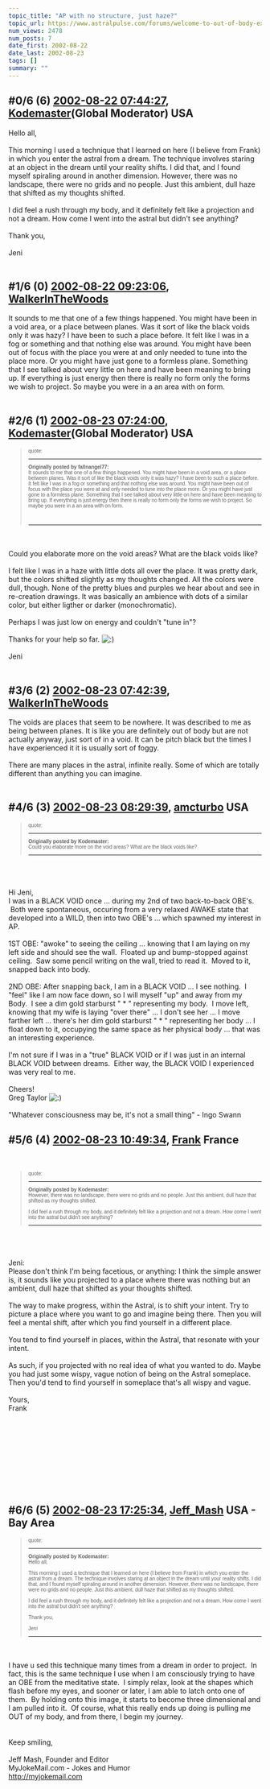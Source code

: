 ```yaml
---
topic_title: "AP with no structure, just haze?"
topic_url: https://www.astralpulse.com/forums/welcome-to-out-of-body-experiences!/ap-with-no-structure-just-haze
num_views: 2478
num_posts: 7
date_first: 2002-08-22
date_last: 2002-08-23
tags: []
summary: ""
---
```


## \#0/6 (6) [2002-08-22 07:44:27](https://www.astralpulse.com/forums/index.php?msg=117442), [Kodemaster](https://www.astralpulse.com/forums/profile/?u=426)(Global Moderator) USA ##
<section>
Hello all,
<br>
<br>
This morning I used a technique that I learned on here (I believe from Frank) in which you enter the astral from a dream. The technique involves staring at an object in the dream until your reality shifts. I did that, and I found myself spiraling around in another dimension. However, there was no landscape, there were no grids and no people. Just this ambient, dull haze that shifted as my thoughts shifted.
<br>
<br>
I did feel a rush through my body, and it definitely felt like a projection and not a dream. How come I went into the astral but didn't see anything?
<br>
<br>
Thank you,
<br>
<br>
Jeni
<br>
<br>
</section>

## \#1/6 (0) [2002-08-22 09:23:06](https://www.astralpulse.com/forums/index.php?msg=11012), [WalkerInTheWoods](https://www.astralpulse.com/forums/profile/?u=404)  ##
<section>
It sounds to me that one of a few things happened. You might have been in a void area, or a place between planes. Was it sort of like the black voids only it was hazy? I have been to such a place before. It felt like I was in a fog or something and that nothing else was around. You might have been out of focus with the place you were at and only needed to tune into the place more. Or you might have just gone to a formless plane. Something that I see talked about very little on here and have been meaning to bring up. If everything is just energy then there is really no form only the forms we wish to project. So maybe you were in a an area with on form.
<br>
<br>
</section>

## \#2/6 (1) [2002-08-23 07:24:00](https://www.astralpulse.com/forums/index.php?msg=11073), [Kodemaster](https://www.astralpulse.com/forums/profile/?u=426)(Global Moderator) USA ##
<section>
<blockquote id="quote">
 <font face='"Arial"' id="quote" size="1">
  quote:
  <hr height="1" id="quote" noshade=""/>
  <b>
   Originally posted by fallnangel77:
  </b>
  <br>
  It sounds to me that one of a few things happened. You might have been in a void area, or a place between planes. Was it sort of like the black voids only it was hazy? I have been to such a place before. It felt like I was in a fog or something and that nothing else was around. You might have been out of focus with the place you were at and only needed to tune into the place more. Or you might have just gone to a formless plane. Something that I see talked about very little on here and have been meaning to bring up. If everything is just energy then there is really no form only the forms we wish to project. So maybe you were in a an area with on form.
  <br>
  <br>
  <br>
  <hr height="1" id="quote" noshade=""/>
 </font>
</blockquote>
<br>
<br>
Could you elaborate more on the void areas? What are the black voids like?
<br>
<br>
I felt like I was in a haze with little dots all over the place. It was pretty dark, but the colors shifted slightly as my thoughts changed. All the colors were dull, though. None of the pretty blues and purples we hear about and see in re-creation drawings. It was basically an ambience with dots of a similar color, but either ligther or darker (monochromatic).
<br>
<br>
Perhaps I was just low on energy and couldn't "tune in"?
<br>
<br>
Thanks for your help so far.
<img alt=":)" class="smiley" src="https://www.astralpulse.com/forums/Smileys/fugue/smiley.png" title="Smiley"/>
<br>
<br>
Jeni
<br>
<br>
</section>

## \#3/6 (2) [2002-08-23 07:42:39](https://www.astralpulse.com/forums/index.php?msg=11075), [WalkerInTheWoods](https://www.astralpulse.com/forums/profile/?u=404)  ##
<section>
The voids are places that seem to be nowhere. It was described to me as being between planes. It is like you are definitely out of body but are not actually anyway, just sort of in a void. It can be pitch black but the times I have experienced it it is usually sort of foggy.
<br>
<br>
There are many places in the astral, infinite really. Some of which are totally different than anything you can imagine.
<br>
<br>
</section>

## \#4/6 (3) [2002-08-23 08:29:39](https://www.astralpulse.com/forums/index.php?msg=11078), [amcturbo](https://www.astralpulse.com/forums/profile/?u=803) USA ##
<section>
<blockquote id="quote">
 <font face='"Arial"' id="quote" size="1">
  quote:
  <hr height="1" id="quote" noshade=""/>
  <b>
   Originally posted by Kodemaster:
  </b>
  <br>
  Could you elaborate more on the void areas? What are the black voids like?
  <br>
  <hr height="1" id="quote" noshade=""/>
 </font>
</blockquote>
<br>
<br>
<br>
Hi Jeni,
<br>
I was in a BLACK VOID once ... during my 2nd of two back-to-back OBE's.  Both were spontaneous, occuring from a very relaxed AWAKE state that developed into a WILD, then into two OBE's ... which spawned my interest in AP.
<br>
<br>
1ST OBE: "awoke" to seeing the ceiling ... knowing that I am laying on my left side and should see the wall.  Floated up and bump-stopped against ceiling.  Saw some pencil writing on the wall, tried to read it.  Moved to it, snapped back into body.
<br>
<br>
2ND OBE: After snapping back, I am in a BLACK VOID ... I see nothing.  I "feel" like I am now face down, so I will myself "up" and away from my Body.  I see a dim gold starburst " * " representing my body.  I move left, knowing that my wife is laying "over there" ... I don't see her ... I move farther left ... there's her dim gold starburst " * " representing her body ... I float down to it, occupying the same space as her physical body ... that was an interesting experience.
<br>
<br>
I'm not sure if I was in a "true" BLACK VOID or if I was just in an internal BLACK VOID between dreams.  Either way, the BLACK VOID I experienced was very real to me.
<br>
<br>
Cheers!
<br>
Greg Taylor
<img alt=":)" class="smiley" src="https://www.astralpulse.com/forums/Smileys/fugue/smiley.png" title="Smiley"/>
<br>
<br>
"Whatever consciousness may be, it's not a small thing" - Ingo Swann
</section>

## \#5/6 (4) [2002-08-23 10:49:34](https://www.astralpulse.com/forums/index.php?msg=11088), [Frank](https://www.astralpulse.com/forums/profile/?u=359) France ##
<section>
<br>
<blockquote id="quote">
 <font face='"Arial"' id="quote" size="1">
  quote:
  <hr height="1" id="quote" noshade=""/>
  <b>
   Originally posted by Kodemaster:
  </b>
  <br>
  However, there was no landscape, there were no grids and no people. Just this ambient, dull haze that shifted as my thoughts shifted.
  <br>
  <br>
  I did feel a rush through my body, and it definitely felt like a projection and not a dream. How come I went into the astral but didn't see anything?
  <br>
  <hr height="1" id="quote" noshade=""/>
 </font>
</blockquote>
<br>
<br>
<br>
Jeni:
<br>
Please don't think I'm being facetious, or anything: I think the simple answer is, it sounds like you projected to a place where there was nothing but an ambient, dull haze that shifted as your thoughts shifted.
<br>
<br>
The way to make progress, within the Astral, is to shift your intent. Try to picture a place where you want to go and imagine being there. Then you will feel a mental shift, after which you find yourself in a different place.
<br>
<br>
You tend to find yourself in places, within the Astral, that resonate with your intent.
<br>
<br>
As such, if you projected with no real idea of what you wanted to do. Maybe you had just some wispy, vague notion of being on the Astral someplace. Then you'd tend to find yourself in someplace that's all wispy and vague.
<br>
<br>
Yours,
<br>
Frank
<br>
<br>
<br>
<br>
<br>
<br>
<br>
<br>
<br>
<br>
</section>

## \#6/6 (5) [2002-08-23 17:25:34](https://www.astralpulse.com/forums/index.php?msg=11109), [Jeff_Mash](https://www.astralpulse.com/forums/profile/?u=867) USA - Bay Area ##
<section>
<blockquote id="quote">
 <font face='"Arial"' id="quote" size="1">
  quote:
  <hr height="1" id="quote" noshade=""/>
  <b>
   Originally posted by Kodemaster:
  </b>
  <br>
  Hello all,
  <br>
  <br>
  This morning I used a technique that I learned on here (I believe from Frank) in which you enter the astral from a dream. The technique involves staring at an object in the dream until your reality shifts. I did that, and I found myself spiraling around in another dimension. However, there was no landscape, there were no grids and no people. Just this ambient, dull haze that shifted as my thoughts shifted.
  <br>
  <br>
  I did feel a rush through my body, and it definitely felt like a projection and not a dream. How come I went into the astral but didn't see anything?
  <br>
  <br>
  Thank you,
  <br>
  <br>
  Jeni
  <br>
  <hr height="1" id="quote" noshade=""/>
 </font>
</blockquote>
<br>
<br>
I have u sed this technique many times from a dream in order to project.  In fact, this is the same technique I use when I am consciously trying to have an OBE from the meditative state.  I simply relax, look at the shapes which flash before my eyes, and sooner or later, I am able to latch onto one of them.  By holding onto this image, it starts to become three dimensional and I am pulled into it.  Of course, what this really ends up doing is pulling me OUT of my body, and from there, I begin my journey.
<br>
<br>
<br>
Keep smiling,
<br>
<br>
Jeff Mash, Founder and Editor
<br>
MyJokeMail.com - Jokes and Humor
<br>
<a class="bbc_link" href="http://myjokemail.com" rel="noopener" target="_blank">
 http://myjokemail.com
</a>
</section>